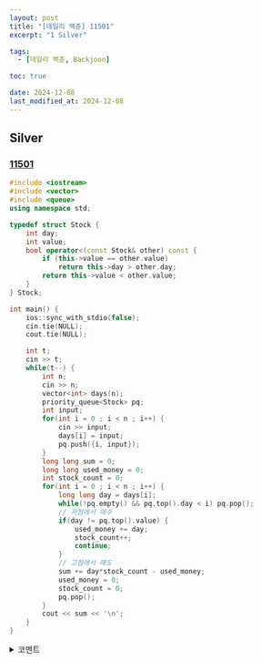 ```yaml
---
layout: post
title: "[데일리 백준] 11501"
excerpt: "1 Silver"

tags:
  - [데일리 백준, Backjoon]

toc: true

date: 2024-12-08
last_modified_at: 2024-12-08
---
```

## Silver
### [11501][def]

```c++
#include <iostream>
#include <vector>
#include <queue>
using namespace std;

typedef struct Stock {
    int day;
    int value;
    bool operator<(const Stock& other) const {
        if (this->value == other.value)
            return this->day > other.day;
        return this->value < other.value;
    }
} Stock;

int main() {
    ios::sync_with_stdio(false);
    cin.tie(NULL);
    cout.tie(NULL);

    int t;
    cin >> t;
    while(t--) {
        int n;
        cin >> n;
        vector<int> days(n);
        priority_queue<Stock> pq;
        int input;
        for(int i = 0 ; i < n ; i++) {
            cin >> input;
            days[i] = input;
            pq.push({i, input});
        }
        long long sum = 0;
        long long used_money = 0;
        int stock_count = 0;
        for(int i = 0 ; i < n ; i++) {
            long long day = days[i];
            while(!pq.empty() && pq.top().day < i) pq.pop();
            // 저점에서 매수
            if(day != pq.top().value) {
                used_money += day;
                stock_count++;
                continue;
            }
            // 고점에서 매도
            sum += day*stock_count - used_money;
            used_money = 0;
            stock_count = 0;
            pq.pop();
        }
        cout << sum << '\n';
    }
}
```

<details>
<summary>코멘트</summary>
<div markdown="1">

- Greedy Algorithm

- 우선순위 큐를 활용하여 풀었다. (like 최솟값 찾기 문제)
  - 그러나, 이 문제를 가장 간단하게 푸는 핵심은 뒤에서부터 접근하는 것이었다.  

</div>
</details>

[def]: https://www.acmicpc.net/problem/11501